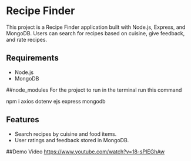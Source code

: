 # Recipe Finder
This project is a Recipe Finder application built with Node.js, Express, and MongoDB. Users can search for recipes based on cuisine, give feedback, and rate recipes.

## Requirements
- Node.js
- MongoDB

##node_modules
For the project to run in the terminal run this command

npm i axios dotenv ejs express mongodb


## Features
- Search recipes by cuisine and food items.
- User ratings and feedback stored in MongoDB.

##Demo Video
https://www.youtube.com/watch?v=18-sPIEGhAw 

